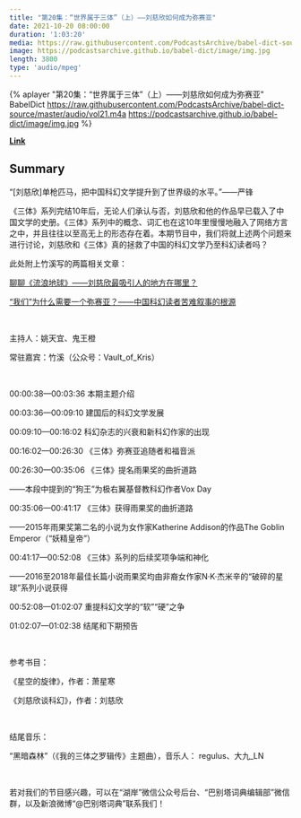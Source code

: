 ```yaml
---
title: "第20集：“世界属于三体”（上）——刘慈欣如何成为弥赛亚"
date: 2021-10-20 08:00:00
duration: '1:03:20'
media: https://raw.githubusercontent.com/PodcastsArchive/babel-dict-source/master/audio/vol21.m4a
image: https://podcastsarchive.github.io/babel-dict/image/img.jpg
length: 3800
type: 'audio/mpeg'
---
```


{% aplayer "第20集：“世界属于三体”（上）——刘慈欣如何成为弥赛亚" BabelDict  https://raw.githubusercontent.com/PodcastsArchive/babel-dict-source/master/audio/vol21.m4a https://podcastsarchive.github.io/babel-dict/image/img.jpg %}

**[Link](https://www.xiaoyuzhoufm.com/episode/616fcf623180b2a2789e7df4)**

## Summary
<p>“[刘慈欣]单枪匹马，把中国科幻文学提升到了世界级的水平。”——严锋</p><p>《三体》系列完结10年后，无论人们承认与否，刘慈欣和他的作品早已载入了中国文学的史册。《三体》系列中的概念、词汇也在这10年里慢慢地融入了网络方言之中，并且往往以至高无上的形态存在着。本期节目中，我们将就上述两个问题来进行讨论，刘慈欣和《三体》真的拯救了中国的科幻文学乃至科幻读者吗？</p><p>此处附上竹溪写的两篇相关文章：</p><p><a href="https://mp.weixin.qq.com/s/cEjIPvq2Fj7Jrk0nxpPLZg" rel="nofollow">聊聊《流浪地球》——刘慈欣最吸引人的地方在哪里？</a></p><p><a href="https://mp.weixin.qq.com/s/WJScbNPERSP_tYd4uln09w" rel="nofollow">“我们”为什么需要一个弥赛亚？——中国科幻读者苦难叙事的根源</a></p><p><br /></p><p>主持人：姚天宜、鬼王橙</p><p>常驻嘉宾：竹溪（公众号：Vault_of_Kris）</p><p><br /></p><p>00:00:38—00:03:36 本期主题介绍</p><p>00:03:36—00:09:10 建国后的科幻文学发展</p><p>00:09:10—00:16:02 科幻杂志的兴衰和新科幻作家的出现</p><p>00:16:02—00:26:30 《三体》弥赛亚追随者和福音派</p><p>00:26:30—00:35:06 《三体》提名雨果奖的曲折道路</p><p>——本段中提到的“狗王”为极右翼基督教科幻作者Vox Day</p><p>00:35:06—00:41:17 《三体》获得雨果奖的曲折道路</p><p>——2015年雨果奖第二名的小说为女作家Katherine Addison的作品The Goblin Emperor（“妖精皇帝”）</p><p>00:41:17—00:52:08 《三体》系列的后续奖项争端和神化</p><p>——2016至2018年最佳长篇小说雨果奖均由非裔女作家N·K·杰米辛的“破碎的星球”系列小说获得</p><p>00:52:08—01:02:07 重提科幻文学的“软”“硬”之争</p><p>01:02:07—01:02:38 结尾和下期预告</p><p><br /></p><p>参考书目：</p><p>《星空的旋律》，作者：萧星寒</p><p>《刘慈欣谈科幻》，作者：刘慈欣</p><p><br /></p><p>结尾音乐：</p><p>“黑暗森林”（《我的三体之罗辑传》主题曲），音乐人： regulus、大九_LN</p><p><br /></p><p>若对我们的节目感兴趣，可以在“湖岸”微信公众号后台、“巴别塔词典编辑部”微信群，以及新浪微博“@巴别塔词典”联系我们！</p>
    
